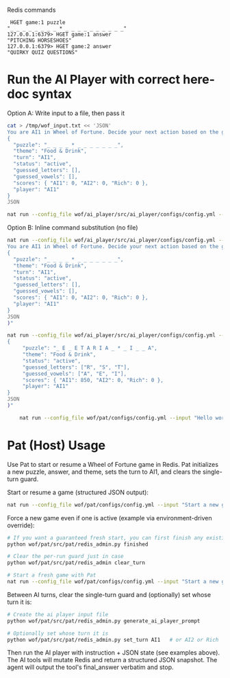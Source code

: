 
Redis commands

     HGET game:1 puzzle
    "_ _ _ _ _ _ _ _ * _ _ _ _ _ _ _ _ _ _"
    127.0.0.1:6379> HGET game:1 answer
    "PITCHING HORSESHOES"
    127.0.0.1:6379> HGET game:2 answer
    "QUIRKY QUIZ QUESTIONS"


# Run the AI Player with correct here-doc syntax

Option A: Write input to a file, then pass it

```bash
cat > /tmp/wof_input.txt << 'JSON'
You are AI1 in Wheel of Fortune. Decide your next action based on the game state. Use the available tools.
{
  "puzzle": "_ _ _ _ * _ _ _ _ _ _ _",
  "theme": "Food & Drink",
  "turn": "AI1",
  "status": "active",
  "guessed_letters": [],
  "guessed_vowels": [],
  "scores": { "AI1": 0, "AI2": 0, "Rich": 0 },
  "player": "AI1"
}
JSON

nat run --config_file wof/ai_player/src/ai_player/configs/config.yml --input "$(cat /tmp/wof_input.txt)"
```

Option B: Inline command substitution (no file)

```bash
nat run --config_file wof/ai_player/src/ai_player/configs/config.yml --input "$(cat << 'JSON'
You are AI1 in Wheel of Fortune. Decide your next action based on the game state. Make only one action and Your Final Answer must exactly summarize the last tool you executed and its result. Do not propose a different action. Do not introduce new actions in the Final Answer. Use the available tools.
{
  "puzzle": "_ _ _ _ * _ _ _ _ _ _ _",
  "theme": "Food & Drink",
  "turn": "AI1",
  "status": "active",
  "guessed_letters": [],
  "guessed_vowels": [],
  "scores": { "AI1": 0, "AI2": 0, "Rich": 0 },
  "player": "AI1"
}
JSON
)"
```

```bash
nat run --config_file wof/ai_player/src/ai_player/configs/config.yml --input "$(cat << 'JSON'
{
     "puzzle": "_ E _ E T A R I A _ * _ I _ _ A",
     "theme": "Food & Drink",
     "status": "active",
     "guessed_letters": ["R", "S", "T"],
     "guessed_vowels": ["A", "E", "I"],
     "scores": { "AI1": 850, "AI2": 0, "Rich": 0 },
     "player": "AI1"
}
JSON
)"
```

```bash
    nat run --config_file wof/pat/configs/config.yml --input "Hello world"
```


# Pat (Host) Usage

Use Pat to start or resume a Wheel of Fortune game in Redis. Pat initializes a new puzzle, answer, and theme, sets the turn to AI1, and clears the single-turn guard.

Start or resume a game (structured JSON output):

```bash
nat run --config_file wof/pat/configs/config.yml --input "Start a new game"
```

Force a new game even if one is active (example via environment-driven override):

```bash
# If you want a guaranteed fresh start, you can first finish any existing game
python wof/pat/src/pat/redis_admin.py finished

# Clear the per-run guard just in case
python wof/pat/src/pat/redis_admin clear_turn

# Start a fresh game with Pat
nat run --config_file wof/pat/configs/config.yml --input "Start a new game"
```

Between AI turns, clear the single-turn guard and (optionally) set whose turn it is:

```bash
# Create the ai player input file
python wof/pat/src/pat/redis_admin.py generate_ai_player_prompt

# Optionally set whose turn it is
python wof/pat/src/pat/redis_admin.py set_turn AI1   # or AI2 or Rich
```

Then run the AI player with instruction + JSON state (see examples above). The AI tools will mutate Redis and return a structured JSON snapshot. The agent will output the tool's final_answer verbatim and stop.
